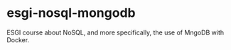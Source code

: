 # esgi-nosql-mongodb
ESGI course about NoSQL, and more specifically, the use of MngoDB with Docker.
